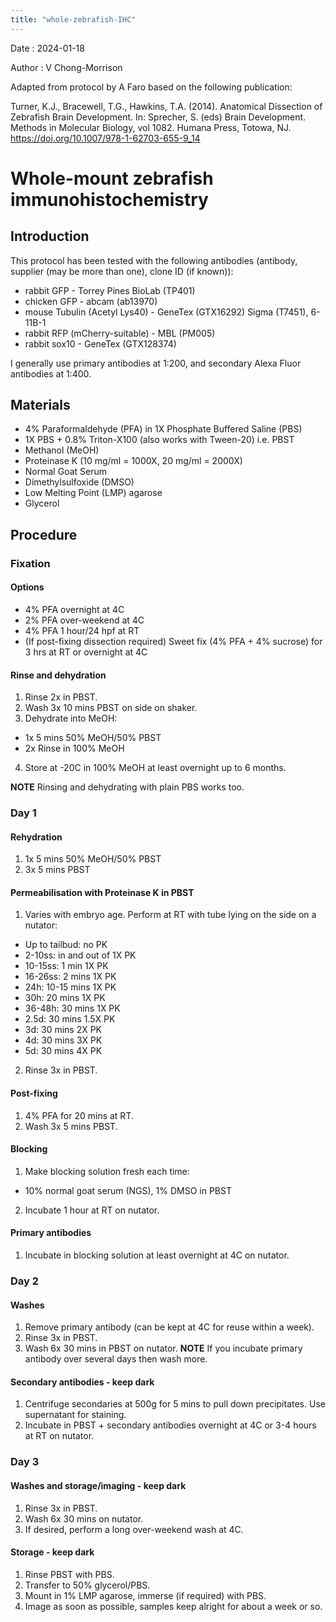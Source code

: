 ```yaml
---
title: "whole-zebrafish-IHC"
---
```


Date : 2024-01-18

Author : V Chong-Morrison

Adapted from protocol by A Faro based on the following publication:

Turner, K.J., Bracewell, T.G., Hawkins, T.A. (2014). Anatomical Dissection of Zebrafish Brain Development. In: Sprecher, S. (eds) Brain Development. Methods in Molecular Biology, vol 1082. Humana Press, Totowa, NJ. https://doi.org/10.1007/978-1-62703-655-9_14

# Whole-mount zebrafish immunohistochemistry

## Introduction
This protocol has been tested with the following antibodies (antibody, supplier (may be more than one), clone ID (if known)):
- rabbit GFP - Torrey Pines BioLab (TP401)
- chicken GFP - abcam (ab13970)
- mouse Tubulin (Acetyl Lys40) - GeneTex (GTX16292) Sigma (T7451), 6-11B-1
- rabbit RFP (mCherry-suitable) - MBL (PM005)
- rabbit sox10 - GeneTex (GTX128374)

I generally use primary antibodies at 1:200, and secondary Alexa Fluor antibodies at 1:400.

## Materials
- 4% Paraformaldehyde (PFA) in 1X Phosphate Buffered Saline (PBS)
- 1X PBS + 0.8% Triton-X100 (also works with Tween-20) i.e. PBST
- Methanol (MeOH)
- Proteinase K (10 mg/ml = 1000X, 20 mg/ml = 2000X)
- Normal Goat Serum
- Dimethylsulfoxide (DMSO)
- Low Melting Point (LMP) agarose
- Glycerol

## Procedure

### Fixation
#### Options
- 4% PFA overnight at 4C
- 2% PFA over-weekend at 4C
- 4% PFA 1 hour/24 hpf at RT
- (If post-fixing dissection required) Sweet fix (4% PFA + 4% sucrose) for 3 hrs at RT or overnight at 4C

#### Rinse and dehydration
1. Rinse 2x in PBST.
2. Wash 3x 10 mins PBST on side on shaker. 
3. Dehydrate into MeOH:
- 1x 5 mins 50% MeOH/50% PBST
- 2x Rinse in 100% MeOH

4. Store at -20C in 100% MeOH at least overnight up to 6 months.

**NOTE** Rinsing and dehydrating with plain PBS works too.

### Day 1

#### Rehydration
1. 1x 5 mins 50% MeOH/50% PBST
2. 3x 5 mins PBST

#### Permeabilisation with Proteinase K in PBST

1. Varies with embryo age. Perform at RT with tube lying on the side on a nutator:
- Up to tailbud: no PK
- 2-10ss: in and out of 1X PK
- 10-15ss: 1 min 1X PK
- 16-26ss: 2 mins 1X PK
- 24h: 10-15 mins 1X PK
- 30h: 20 mins 1X PK
- 36-48h: 30 mins 1X PK
- 2.5d: 30 mins 1.5X PK
- 3d: 30 mins 2X PK
- 4d: 30 mins 3X PK
- 5d: 30 mins 4X PK

2. Rinse 3x in PBST.

#### Post-fixing
1. 4% PFA for 20 mins at RT.
2. Wash 3x 5 mins PBST.

#### Blocking
1. Make blocking solution fresh each time:
- 10% normal goat serum (NGS), 1% DMSO in PBST
2. Incubate 1 hour at RT on nutator.

#### Primary antibodies
1. Incubate in blocking solution at least overnight at 4C on nutator.

### Day 2
#### Washes	
1. Remove primary antibody (can be kept at 4C for reuse within a week).
2. Rinse 3x in PBST. 
3. Wash 6x 30 mins in PBST on nutator. 
**NOTE** If you incubate primary antibody over several days then wash more.

#### Secondary antibodies - keep dark
1. Centrifuge secondaries at 500g for 5 mins to pull down precipitates. Use supernatant for staining.
2. Incubate in PBST + secondary antibodies overnight at 4C or 3-4 hours at RT on nutator.

### Day 3
#### Washes and storage/imaging - keep dark
1. Rinse 3x in PBST. 
2. Wash 6x 30 mins on nutator.
3. If desired, perform a long over-weekend wash at 4C.

#### Storage - keep dark
1. Rinse PBST with PBS. 
2. Transfer to 50% glycerol/PBS.
3. Mount in 1% LMP agarose, immerse (if required) with PBS.
4. Image as soon as possible, samples keep alright for about a week or so.
